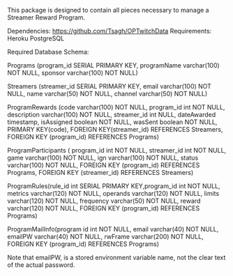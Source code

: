 This package is designed to contain all pieces necessary to manage a Streamer Reward Program.


Dependencies:
https://github.com/Tsagh/OPTwitchData
Requirements:
Heroku PostgreSQL

Required Database Schema:

Programs (program_id SERIAL PRIMARY KEY, programName varchar(100) NOT NULL, sponsor varchar(100) NOT NULL)

Streamers (streamer_id SERIAL PRIMARY KEY, email varchar(100) NOT NULL, name varchar(50) NOT NULL, channel varchar(50) NOT NULL)

ProgramRewards (code varchar(100) NOT NULL, program_id int NOT NULL, description varchar(100) NOT NULL, streamer_id int NULL, dateAwarded timestamp, isAssigned boolean NOT NULL, wasSent boolean NOT NULL, PRIMARY KEY(code), FOREIGN KEY(streamer_id) REFERENCES Streamers, FOREIGN KEY (program_id) REFERENCES Programs)

ProgramParticipants ( program_id int NOT NULL, streamer_id int NOT NULL, game varchar(100) NOT NULL, ign varchar(100) NOT NULL, status varchar(100) NOT NULL, FOREIGN KEY (program_id) REFERENCES Programs, FOREIGN KEY (streamer_id) REFERENCES Streamers)

ProgramRules(rule_id int SERIAL PRIMARY KEY,program_id int NOT NULL, metrics varchar(120) NOT NULL, operands varchar(120) NOT NULL, limits varchar(120) NOT NULL, frequency varchar(50) NOT NULL, reward varchar(120) NOT NULL, FOREIGN KEY (program_id) REFERENCES Programs)

ProgramMailInfo(program id int NOT NULL, email varchar(40) NOT NULL, emailPW varchar(40) NOT NULL, rwFrame varchar(200) NOT NULL, FOREIGN KEY (program_id) REFERENCES Programs)


Note that emailPW, is a stored environment variable name, not the clear text of the actual password.